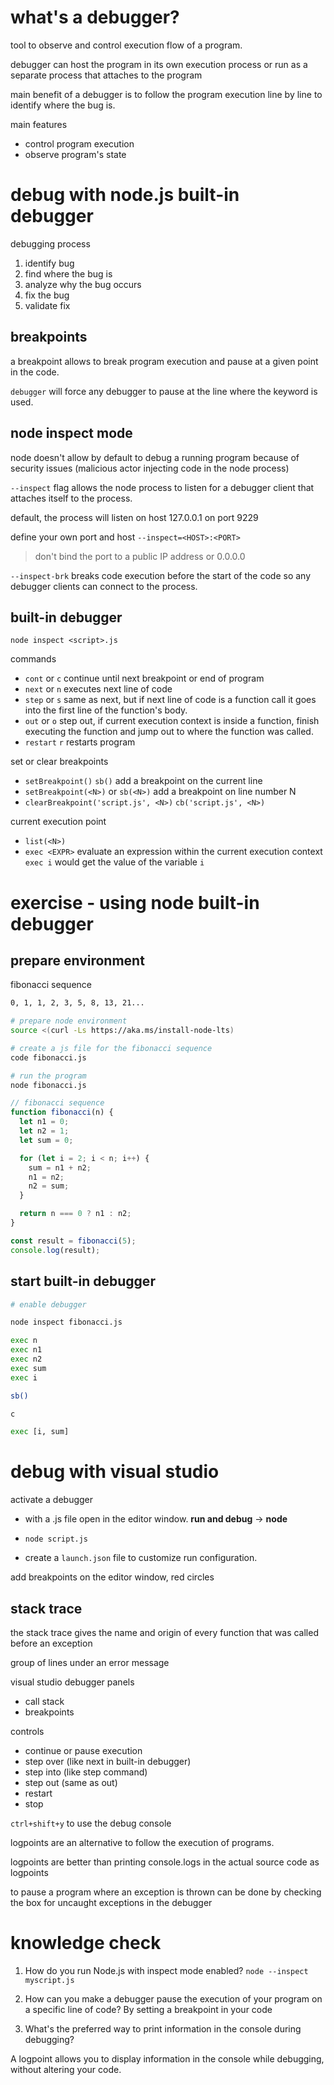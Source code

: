 # what's a debugger?

tool to observe and control execution flow of a program.

debugger can host the program in its own execution process or run as a separate process that attaches to the program

main benefit of a debugger is to follow the program execution line by line to identify where the bug is.

main features
- control program execution
- observe program's state

# debug with node.js built-in debugger

debugging process
1. identify bug
2. find where the bug is
3. analyze why the bug occurs
4. fix the bug
5. validate fix

## breakpoints

a breakpoint allows to break program execution and pause at a given point in the code.

`debugger` will force any debugger to pause at the line where the keyword is used.

## node inspect mode

node doesn't allow by default to debug a running program because of security issues (malicious actor injecting code in the node process)

`--inspect` flag allows the node process to listen for a debugger client that attaches itself to the process.

default, the process will listen on host 127.0.0.1 on port 9229

define your own port and host
`--inspect=<HOST>:<PORT>`

> don't bind the port to a public IP address or 0.0.0.0

`--inspect-brk` breaks code execution before the start of the code so any debugger clients can connect to the process.

## built-in debugger

`node inspect <script>.js`

commands
- `cont` or `c` continue until next breakpoint or end of program
- `next` or `n` executes next line of code
- `step` or `s` same as next, but if next line of code is a function call it goes into the first line of the function's body.
- `out` or `o` step out, if current execution context is inside a function, finish executing the function and jump out to where the function was called.
- `restart` `r` restarts program

set or clear breakpoints
- `setBreakpoint()` `sb()` add a breakpoint on the current line
- `setBreakpoint(<N>)` or `sb(<N>)` add a breakpoint on line number N
- `clearBreakpoint('script.js', <N>)` `cb('script.js', <N>)`

current execution point
- `list(<N>)`
- `exec <EXPR>` evaluate an expression within the current execution context `exec i` would get the value of the variable `i`

# exercise - using node built-in debugger

## prepare environment

fibonacci sequence

```sh
0, 1, 1, 2, 3, 5, 8, 13, 21...

# prepare node environment
source <(curl -Ls https://aka.ms/install-node-lts)

# create a js file for the fibonacci sequence
code fibonacci.js

# run the program
node fibonacci.js
```

```js
// fibonacci sequence
function fibonacci(n) {
  let n1 = 0;
  let n2 = 1;
  let sum = 0;

  for (let i = 2; i < n; i++) {
    sum = n1 + n2;
    n1 = n2;
    n2 = sum;
  }

  return n === 0 ? n1 : n2;
}

const result = fibonacci(5);
console.log(result);
```

## start built-in debugger

```sh
# enable debugger

node inspect fibonacci.js

exec n
exec n1
exec n2
exec sum
exec i

sb()

c

exec [i, sum]
```

# debug with visual studio 

activate a debugger
- with a .js file open in the editor window. **run and debug** -> **node**

- `node script.js`

- create a `launch.json` file to customize run configuration.

add breakpoints on the editor window, red circles

## stack trace

the stack trace gives the name and origin of every function that was called before an exception

group of lines under an error message

visual studio debugger panels
- call stack
- breakpoints

controls
- continue or pause execution
- step over (like next in built-in debugger)
- step into (like step command)
- step out (same as out)
- restart
- stop

`ctrl+shift+y` to use the debug console

logpoints are an alternative to follow the execution of programs.

logpoints are better than printing console.logs in the actual source code as logpoints

to pause a program where an exception is thrown can be done by checking the box for uncaught exceptions in the debugger

# knowledge check

1. How do you run Node.js with inspect mode enabled?
`node --inspect myscript.js`

2. How can you make a debugger pause the execution of your program on a specific line of code?
By setting a breakpoint in your code

3. What's the preferred way to print information in the console during debugging?

A logpoint allows you to display information in the console while debugging, without altering your code.
